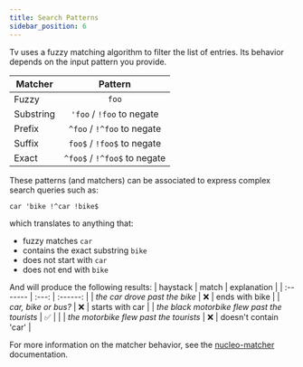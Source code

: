 ```yaml
---
title: Search Patterns
sidebar_position: 6
---
```


Tv uses a fuzzy matching algorithm to filter the list of entries. Its behavior depends on the input pattern you provide.

| Matcher | Pattern |
| --- | :---: |
| Fuzzy | `foo` |
| Substring | `'foo` / `!foo` to negate |
| Prefix | `^foo` / `!^foo` to negate |
| Suffix | `foo$` / `!foo$` to negate |
| Exact | `^foo$` / `!^foo$` to negate |

These patterns (and matchers) can be associated to express complex search queries such as:
```
car 'bike !^car !bike$
```
which translates to anything that:
- fuzzy matches `car`
- contains the exact substring `bike`
- does not start with `car`
- does not end with `bike`

And will produce the following results:
| haystack | match | explanation |
| :------- | :---: | :------: |
| *the car drove past the bike* | ❌ | ends with bike |
| *car, bike or bus?* | ❌ | starts with car |
| *the black motorbike flew past the tourists* | ✅ | |
| *the motorbike flew past the tourists* | ❌ | doesn't contain 'car' |


For more information on the matcher behavior, see the
[nucleo-matcher](https://docs.rs/nucleo-matcher/latest/nucleo_matcher/pattern/enum.AtomKind.html) documentation.